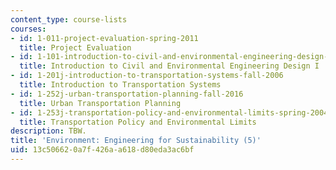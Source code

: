 ```yaml
---
content_type: course-lists
courses:
- id: 1-011-project-evaluation-spring-2011
  title: Project Evaluation
- id: 1-101-introduction-to-civil-and-environmental-engineering-design-i-fall-2006
  title: Introduction to Civil and Environmental Engineering Design I
- id: 1-201j-introduction-to-transportation-systems-fall-2006
  title: Introduction to Transportation Systems
- id: 1-252j-urban-transportation-planning-fall-2016
  title: Urban Transportation Planning
- id: 1-253j-transportation-policy-and-environmental-limits-spring-2004
  title: Transportation Policy and Environmental Limits
description: TBW.
title: 'Environment: Engineering for Sustainability (5)'
uid: 13c50662-0a7f-426a-a618-d80eda3ac6bf
---
```

